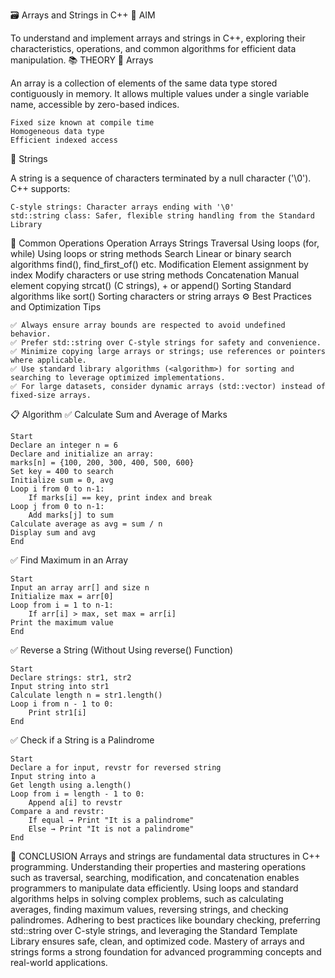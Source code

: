 🗃️ Arrays and Strings in C++
🎯 AIM

To understand and implement arrays and strings in C++, exploring their characteristics, operations, and common algorithms for efficient data manipulation.
📚 THEORY
📌 Arrays

An array is a collection of elements of the same data type stored contiguously in memory. It allows multiple values under a single variable name, accessible by zero-based indices.

    Fixed size known at compile time
    Homogeneous data type
    Efficient indexed access

📌 Strings

A string is a sequence of characters terminated by a null character ('\0'). C++ supports:

    C-style strings: Character arrays ending with '\0'
    std::string class: Safer, flexible string handling from the Standard Library

🔄 Common Operations
Operation 	Arrays 	Strings
Traversal 	Using loops (for, while) 	Using loops or string methods
Search 	Linear or binary search algorithms 	find(), find_first_of() etc.
Modification 	Element assignment by index 	Modify characters or use string methods
Concatenation 	Manual element copying 	strcat() (C strings), + or append()
Sorting 	Standard algorithms like sort() 	Sorting characters or string arrays
⚙️ Best Practices and Optimization Tips

    ✅ Always ensure array bounds are respected to avoid undefined behavior.
    ✅ Prefer std::string over C-style strings for safety and convenience.
    ✅ Minimize copying large arrays or strings; use references or pointers where applicable.
    ✅ Use standard library algorithms (<algorithm>) for sorting and searching to leverage optimized implementations.
    ✅ For large datasets, consider dynamic arrays (std::vector) instead of fixed-size arrays.

📋 Algorithm
✅ Calculate Sum and Average of Marks

    Start
    Declare an integer n = 6
    Declare and initialize an array:
    marks[n] = {100, 200, 300, 400, 500, 600}
    Set key = 400 to search
    Initialize sum = 0, avg
    Loop i from 0 to n-1:
        If marks[i] == key, print index and break
    Loop j from 0 to n-1:
        Add marks[j] to sum
    Calculate average as avg = sum / n
    Display sum and avg
    End

✅ Find Maximum in an Array

    Start
    Input an array arr[] and size n
    Initialize max = arr[0]
    Loop from i = 1 to n-1:
        If arr[i] > max, set max = arr[i]
    Print the maximum value
    End

✅ Reverse a String (Without Using reverse() Function)

    Start
    Declare strings: str1, str2
    Input string into str1
    Calculate length n = str1.length()
    Loop i from n - 1 to 0:
        Print str1[i]
    End

✅ Check if a String is a Palindrome

    Start
    Declare a for input, revstr for reversed string
    Input string into a
    Get length using a.length()
    Loop from i = length - 1 to 0:
        Append a[i] to revstr
    Compare a and revstr:
        If equal → Print "It is a palindrome"
        Else → Print "It is not a palindrome"
    End

🧠 CONCLUSION
Arrays and strings are fundamental data structures in C++ programming. Understanding their properties and mastering operations such as traversal, searching, modification, and concatenation enables programmers to manipulate data efficiently. Using loops and standard algorithms helps in solving complex problems, such as calculating averages, finding maximum values, reversing strings, and checking palindromes. Adhering to best practices like boundary checking, preferring std::string over C-style strings, and leveraging the Standard Template Library ensures safe, clean, and optimized code. Mastery of arrays and strings forms a strong foundation for advanced programming concepts and real-world applications.
